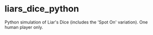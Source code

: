 # liars_dice_python
Python simulation of Liar's Dice (includes the 'Spot On' variation). One human player only.
